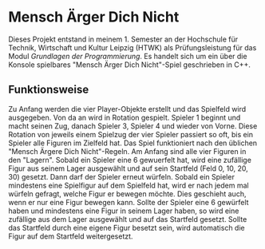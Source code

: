 # Mensch Ärger Dich Nicht

Dieses Projekt entstand in meinem 1. Semester an der Hochschule für Technik, Wirtschaft und Kultur Leipzig (HTWK) als Prüfungsleistung für das Modul _Grundlagen der Programmierung_. Es handelt sich um ein über die Konsole spielbares "Mensch Ärger Dich Nicht"-Spiel geschrieben in C++.

## Funktionsweise

Zu Anfang werden die vier Player-Objekte erstellt und das Spielfeld wird ausgegeben. Von da an wird in Rotation gespielt. Spieler 1 beginnt und macht seinen Zug, danach Spieler 3, Spieler 4 und wieder von Vorne. Diese Rotation von jeweils einem Spielzug der vier Spieler passiert so oft, bis ein Spieler alle Figuren im Zielfeld hat.
Das Spiel funktioniert nach den üblichen "Mensch Ärgere Dich Nicht"-Regeln. Am Anfang sind alle vier Figuren in den "Lagern". Sobald ein Spieler eine 6 gewuerfelt hat, wird eine zufällige Figur aus seinem Lager ausgewählt und auf sein Startfeld (Feld 0, 10, 20, 30) gesetzt. Dann darf der Spieler erneut würfeln. Sobald ein Spieler mindestens eine Spielfigur auf dem Spielfeld hat, wird er nach jedem mal würfeln gefragt, welche Figur er bewegen möchte. Dies geschieht auch, wenn er nur eine Figur bewegen kann. Sollte der Spieler eine 6 gewürfelt haben und mindestens eine Figur in seinem Lager haben, so wird eine zufällige aus dem Lager ausgewählt und auf das Startfeld gesetzt. Sollte das Startfeld durch eine eigene Figur besetzt sein, wird automatisch die Figur auf dem Startfeld weitergesetzt. 
